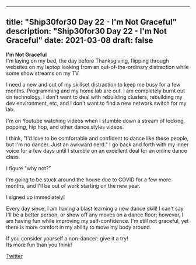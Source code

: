 
---
title: "Ship30for30 Day 22 - I'm Not Graceful"
description: "Ship30for30 Day 22 - I'm Not Graceful"
date: 2021-03-08
draft: false
---

**I'm Not Graceful**  
I'm laying on my bed, the day before Thanksgiving, flipping through websites on my laptop looking from an out-of-the-ordinary distraction while some show streams on my TV.  

I need a new and out of my skillset distraction to keep me busy for a few months. Programming and my home lab are out. I am completely burnt out on technology. I don't want to deal with rebuilding clusters, rebuilding my dev environment, etc, and I don't want to find a new network switch for my lab.  

I'm on Youtube watching videos when I stumble down a stream of locking, popping, hip hop, and other dance styles videos.  

I think, "I'd love to be comfortable and confident to dance like these people, but I'm no dancer.  Just an awkward nerd." I go back and forth with my inner voice for a few days until I stumble on an excellent deal for an online dance class.

I figure "why not?"  

I'm going to be stuck around the house due to COVID for a few more months, and I'll be out of work starting on the new year.  

I signed up immediately!  

Every day since, I am having a blast learning a new dance skill! I can't say I'll be a better person, or show off any moves on a dance floor; however, I am having fun while improving my self-confidence. I'm still not graceful, yet there is more comfort in my ability to move my body around.   

If you consider yourself a non-dancer: give it a try!  
Its more fun than you think!  

[Twitter](https://twitter.com/hippiebikeracer/status/1368939662715273220?s=20)